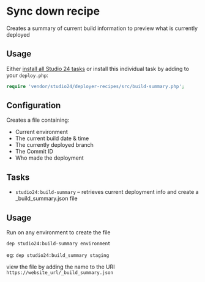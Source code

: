# Sync down recipe

Creates a summary of current build information to preview what is currently deployed

## Usage

Either [install all Studio 24 tasks](../README.md#installation) or install this individual task by adding to your `deploy.php`:

```php
require 'vendor/studio24/deployer-recipes/src/build-summary.php';
```

## Configuration
Creates a file containing:
* Current environment
* The current build date & time
* The currently deployed branch
* The Commit ID
* Who made the deployment

## Tasks

- `studio24:build-summary` – retrieves current deployment info and create a _build_summary.json file

## Usage

Run on any environment to create the file   

```dep studio24:build-summary environment```  

eg:
```dep studio24:build_summary staging```  
  
view the file by adding the name to the URI  
```https://website_url/_build_summary.json```





